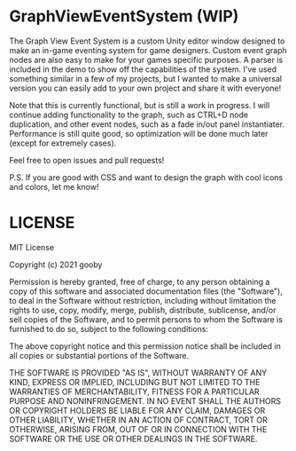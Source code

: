# GraphViewEventSystem (WIP)

The Graph View Event System is a custom Unity editor window designed to make an in-game eventing system for game designers. Custom event graph nodes are also easy to make for your games specific purposes. A parser is included in the demo to show off the capabilities of the system. I've used something similar in a few of my projects, but I wanted to make a universal version you can easily add to your own project and share it with everyone!

Note that this is currently functional, but is still a work in progress. I will continue adding functionality to the graph, such as CTRL+D node duplication, and other event nodes, such as a fade in/out panel instantiater. Performance is still quite good, so optimization will be done much later (except for extremely cases).

Feel free to open issues and pull requests!

P.S. If you are good with CSS and want to design the graph with cool icons and colors, let me know!

# LICENSE

MIT License

Copyright (c) 2021 gooby

Permission is hereby granted, free of charge, to any person obtaining a copy
of this software and associated documentation files (the "Software"), to deal
in the Software without restriction, including without limitation the rights
to use, copy, modify, merge, publish, distribute, sublicense, and/or sell
copies of the Software, and to permit persons to whom the Software is
furnished to do so, subject to the following conditions:

The above copyright notice and this permission notice shall be included in all
copies or substantial portions of the Software.

THE SOFTWARE IS PROVIDED "AS IS", WITHOUT WARRANTY OF ANY KIND, EXPRESS OR
IMPLIED, INCLUDING BUT NOT LIMITED TO THE WARRANTIES OF MERCHANTABILITY,
FITNESS FOR A PARTICULAR PURPOSE AND NONINFRINGEMENT. IN NO EVENT SHALL THE
AUTHORS OR COPYRIGHT HOLDERS BE LIABLE FOR ANY CLAIM, DAMAGES OR OTHER
LIABILITY, WHETHER IN AN ACTION OF CONTRACT, TORT OR OTHERWISE, ARISING FROM,
OUT OF OR IN CONNECTION WITH THE SOFTWARE OR THE USE OR OTHER DEALINGS IN THE
SOFTWARE.